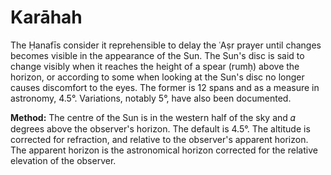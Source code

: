 # Karāhah

The Ḥanafīs consider it reprehensible to delay the ʿAṣr prayer until changes becomes visible in the appearance of the Sun. The Sun's disc is said to change visibly when it reaches the height of a spear (rumḥ) above the horizon, or according to some when looking at the Sun's disc no longer causes discomfort to the eyes. The former is 12 spans and as a measure in astronomy, 4.5°. Variations, notably 5°, have also been documented.

**Method:** The centre of the Sun is in the western half of the sky and 𝛼 degrees above the observer's horizon. The default is 4.5°. The altitude is corrected for refraction, and relative to the observer's apparent horizon. The apparent horizon is the astronomical horizon corrected for the relative elevation of the observer.



 